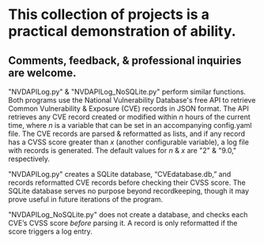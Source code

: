 # This collection of projects is a practical demonstration of ability.
## Comments, feedback, & professional inquiries are welcome.

"NVDAPILog.py" & "NVDAPILog_NoSQLite.py" perform similar functions.  Both programs use the National Vulnerability Database's free API to retrieve Common Vulnerability & Exposure (CVE) records in JSON format.  The API retrieves any CVE record created or modified within _n_ hours of the current time, where _n_ is a variable that can be set in an accompanying config.yaml file.  The CVE records are parsed & reformatted as lists, and if any record has a CVSS score greater than _x_ (another configurable variable), a log file with records is generated.  The default values for _n_ & _x_ are "2" & "9.0," respectively.

"NVDAPILog.py" creates a SQLite database, “CVEdatabase.db,” and records reformatted CVE records before checking their CVSS score.  The SQLite database serves no purpose beyond recordkeeping, though it may prove useful in future iterations of the program.

"NVDAPILog_NoSQLite.py" does not create a database, and checks each CVE’s CVSS score _before_ parsing it.  A record is only reformatted if the score triggers a log entry.
